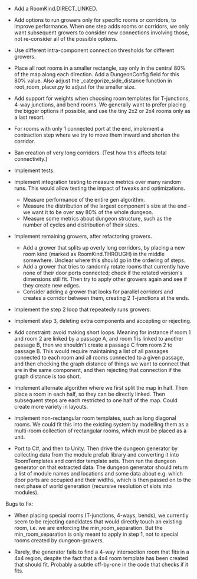 - Add a RoomKind.DIRECT_LINKED.

- Add options to run growers only for specific rooms or corridors, to improve performance. When one step adds rooms or corridors, we only want subsequent growers to consider new connections involving those, not re-consider all of the possible options.

- Use different intra-component connection thresholds for different growers.

- Place all root rooms in a smaller rectangle, say only in the central 80% of the map along each direction. Add a DungeonConfig field for this 80% value. Also adjust the _categorize_side_distance function in root_room_placer.py to adjust for the smaller size.

- Add support for weights when choosing room templates for T-junctions, 4-way junctions, and bend rooms. We generally want to prefer placing the bigger options if possible, and use the tiny 2x2 or 2x4 rooms only as a last resort.

- For rooms with only 1 connected port at the end, implement a contraction step where we try to move them inward and shorten the corridor.

- Ban creation of very long corridors. (Test how this affects total connectivity.)

- Implement tests.

- Implement integration testing to measure metrics over many random runs. This would allow testing the impact of tweaks and optimizations.
	- Measure performance of the entire gen algorithm.
	- Measure the distribution of the largest component's size at the end - we want it to be over say 80% of the whole dungeon.
	- Measure some metrics about dungeon structure, such as the number of cycles and distribution of their sizes.

- Implement remaining growers, after refactoring growers.
	- Add a grower that splits up overly long corridors, by placing a new room kind (marked as RoomKind.THROUGH) in the middle somewhere. Unclear where this should go in the ordering of steps.
	- Add a grower that tries to randomly rotate rooms that currently have none of their door ports connected; check if the rotated version's dimensions still fit. Then try to apply other growers again and see if they create new edges.
	- Consider adding a grower that looks for parallel corridors and creates a corridor between them, creating 2 T-junctions at the ends.
- Implement the step 2 loop that repeatedly runs growers.
- Implement step 3, deleting extra components and accepting or rejecting.

- Add constraint: avoid making short loops. Meaning for instance if room 1 and room 2 are linked by a passage A, and room 1 is linked to another passage B, then we shouldn't create a passage C from room 2 to passage B. This would require maintaining a list of all passages connected to each room and all rooms connected to a given passage, and then checking the graph distance of things we want to connect that are in the same component, and then rejecting that connection if the graph distance is too short.

- Implement alternate algorithm where we first split the map in half. Then place a room in each half, so they can be directly linked. Then subsequent steps are each restricted to one half of the map. Could create more variety in layouts.

- Implement non-rectangular room templates, such as long diagonal rooms. We could fit this into the existing system by modelling them as a multi-room collection of rectangular rooms, which must be placed as a unit.

- Port to C#, and then to Unity. Then drive the dungeon generator by collecting data from the module prefab library and converting it into RoomTemplates and corridor template sets. Then run the dungeon generator on that extracted data. The dungeon generator should return a list of module names and locations and some data about e.g. which door ports are occupied and their widths, which is then passed on to the next phase of world generation (recursive resolution of slots into modules).


Bugs to fix:

- When placing special rooms (T-junctions, 4-ways, bends), we currently seem to be rejecting candidates that would directly touch an existing room, i.e. we are enforcing the min_room_separation. But the min_room_separation is only meant to apply in step 1, not to special rooms created by dungeon-growers.

- Rarely, the generator fails to find a 4-way intersection room that fits in a 4x4 region, despite the fact that a 4x4 room template has been created that should fit. Probably a subtle off-by-one in the code that checks if it fits.